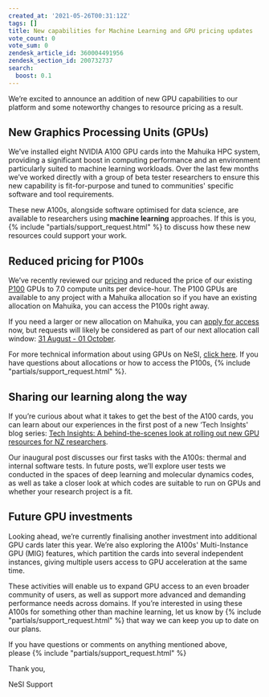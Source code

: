 ```yaml
---
created_at: '2021-05-26T00:31:12Z'
tags: []
title: New capabilities for Machine Learning and GPU pricing updates
vote_count: 0
vote_sum: 0
zendesk_article_id: 360004491956
zendesk_section_id: 200732737
search:
  boost: 0.1
---
```


We’re excited to announce an addition of new GPU capabilities to our
platform and some noteworthy changes to resource pricing as a result.

## New Graphics Processing Units (GPUs)

We’ve installed eight NVIDIA A100 GPU cards into the
Mahuika HPC system,
providing a significant boost in computing performance and an
environment particularly suited to machine learning workloads. Over the
last few months we’ve worked directly with a group of beta tester
researchers to ensure this new capability is fit-for-purpose and tuned
to communities' specific software and tool requirements.

These new A100s, alongside
software optimised for data science,
are available to researchers using **machine learning** approaches. If
this is you, {% include "partials/support_request.html" %} to
discuss how these new resources could support your work.

## Reduced pricing for P100s

We’ve recently reviewed our
[pricing](../../Getting_Started/Accounts-Projects_and_Allocations/What_is_an_allocation.md)
and reduced the price of our existing
[P100](https://www.nvidia.com/en-us/data-center/tesla-p100/) GPUs to 7.0
compute units per device-hour. The P100 GPUs are available to any
project with a Mahuika allocation so if you have an existing allocation
on Mahuika, you can access the P100s right away.

If you need a larger or new allocation on Mahuika, you can [apply for
access](https://www.nesi.org.nz/services/applyforaccess) now, but
requests will likely be considered as part of our next allocation call
window: [31 August - 01
October](https://www.nesi.org.nz/services/high-performance-computing-and-analytics/guidelines/allocations-allocation-classes-review#window).

For more technical information about using GPUs on NeSI, [click
here](../../Scientific_Computing/Batch_Computing/GPU_use_on_NeSI.md).
If you have questions about allocations or how to access the P100s,
{% include "partials/support_request.html" %}.

## Sharing our learning along the way

If you’re curious about what it takes to get the best of the A100 cards,
you can learn about our experiences in the first post of a new ‘Tech
Insights' blog series: [Tech Insights: A behind-the-scenes look at
rolling out new GPU resources for NZ
researchers](https://www.nesi.org.nz/case-studies/tech-insights-behind-scenes-look-rolling-out-new-gpu-resources-nz-researchers).

Our inaugural post discusses our first tasks with the A100s: thermal and
internal software tests. In future posts, we’ll explore user tests we
conducted in the spaces of deep learning and molecular dynamics codes,
as well as take a closer look at which codes are suitable to run on GPUs
and whether your research project is a fit.

## Future GPU investments

Looking ahead, we’re currently finalising another investment into
additional GPU cards later this year. We’re also exploring the A100s'
Multi-Instance GPU (MIG) features, which partition the cards into
several independent instances, giving multiple users access to GPU
acceleration at the same time.

These activities will enable us to expand GPU access to an even broader
community of users, as well as support more advanced and demanding
performance needs across domains. If you’re interested in using these
A100s for something other than machine learning, let us know by
{% include "partials/support_request.html" %}
that way we can keep you up to date on our plans.

If you have questions or comments on anything mentioned above,
please {% include "partials/support_request.html" %}

Thank you,

NeSI Support
